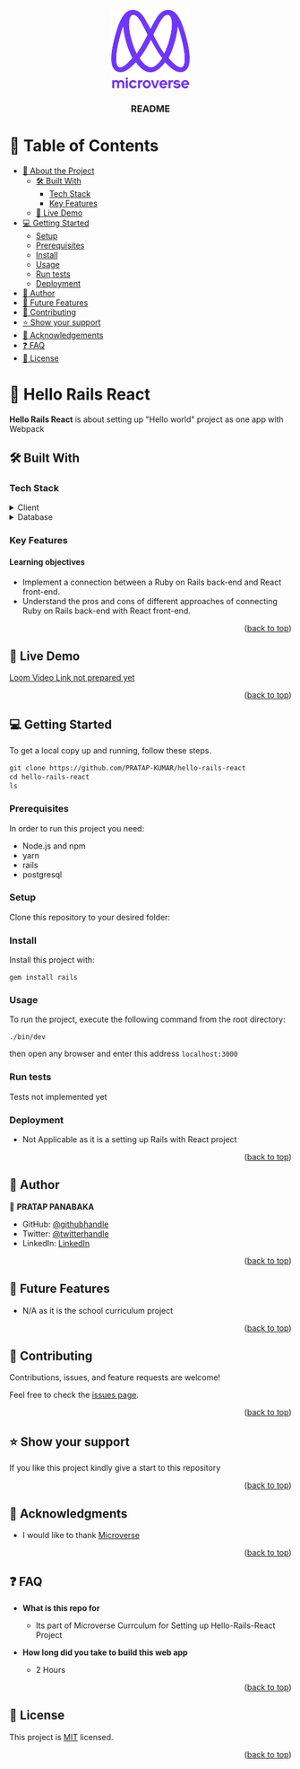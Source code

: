 <a name="readme-top"></a>

<div align="center">

  <img src="murple_logo.png" alt="logo" width="140"  height="auto" />
  <br/>

  <h3><b>README</b></h3>

</div>

<!-- TABLE OF CONTENTS -->

# 📗 Table of Contents

- [📖 About the Project](#about-project)
  - [🛠 Built With](#built-with)
    - [Tech Stack](#tech-stack)
    - [Key Features](#key-features)
  - [🚀 Live Demo](#live-demo)
- [💻 Getting Started](#getting-started)
  - [Setup](#setup)
  - [Prerequisites](#prerequisites)
  - [Install](#install)
  - [Usage](#usage)
  - [Run tests](#run-tests)
  - [Deployment](#triangular_flag_on_post-deployment)
- [👥 Author](#author)
- [🔭 Future Features](#future-features)
- [🤝 Contributing](#contributing)
- [⭐️ Show your support](#support)
- [🙏 Acknowledgements](#acknowledgements)
- [❓ FAQ](#faq)
- [📝 License](#license)

<!-- PROJECT DESCRIPTION -->

# 📖 Hello Rails React <a name="about-project"></a>

**Hello Rails React** is about setting up "Hello world" project as one app with Webpack

## 🛠 Built With <a name="built-with"></a>

### Tech Stack <a name="tech-stack"></a>

<details>
  <summary>Client</summary>
  <ul>
    <li><a href="https://rubyonrails.org/">Ruby on Rails</a></li>
    <li><a href="https://reactjs.org/">React JS</a></li>
  </ul>
</details>

<details>
<summary>Database</summary>
  <ul>
    <li><a href="https://www.postgresql.org/">PostgreSQL</a></li>
  </ul>
</details>

<!-- Features -->

### Key Features <a name="key-features"></a>

#### Learning objectives
- Implement a connection between a Ruby on Rails back-end and React front-end.
- Understand the pros and cons of different approaches of connecting Ruby on Rails back-end with React front-end.

<p align="right">(<a href="#readme-top">back to top</a>)</p>

<!-- LIVE DEMO -->

## 🚀 Live Demo <a name="live-demo"></a>

[Loom Video Link not prepared yet](https://www.loom.com/)

<p align="right">(<a href="#readme-top">back to top</a>)</p>

<!-- GETTING STARTED -->

## 💻 Getting Started <a name="getting-started"></a>

To get a local copy up and running, follow these steps.
````
git clone https://github.com/PRATAP-KUMAR/hello-rails-react
cd hello-rails-react
ls
````

### Prerequisites

In order to run this project you need:

- Node.js and npm
- yarn
- rails
- postgresql

### Setup

Clone this repository to your desired folder:

### Install

Install this project with:

````
gem install rails
````

### Usage

To run the project, execute the following command from the root directory:

````
./bin/dev
````
then open any browser and enter this address `localhost:3000`

### Run tests
Tests not implemented yet

### Deployment

- Not Applicable as it is a setting up Rails with React project

<p align="right">(<a href="#readme-top">back to top</a>)</p>


## 👥 Author <a name="author"></a>

👤 **PRATAP PANABAKA**

- GitHub: [@githubhandle](https://github.com/PRATAP-KUMAR)
- Twitter: [@twitterhandle](https://twitter.com/PRATAP_TWT)
- LinkedIn: [LinkedIn](https://linkedin.com/in/pratap-kumar-panabaka)

<p align="right">(<a href="#readme-top">back to top</a>)</p>

<!-- FUTURE FEATURES -->

## 🔭 Future Features <a name="future-features"></a>

- N/A as it is the school curriculum project

<p align="right">(<a href="#readme-top">back to top</a>)</p>

<!-- CONTRIBUTING -->

## 🤝 Contributing <a name="contributing"></a>

Contributions, issues, and feature requests are welcome!

Feel free to check the [issues page](../../issues/).

<p align="right">(<a href="#readme-top">back to top</a>)</p>

<!-- SUPPORT -->

## ⭐️ Show your support <a name="support"></a>

If you like this project kindly give a start to this repository

<p align="right">(<a href="#readme-top">back to top</a>)</p>

<!-- ACKNOWLEDGEMENTS -->

## 🙏 Acknowledgments <a name="acknowledgements"></a>

- I would like to thank [Microverse](https://www.microverse.org/)  

<p align="right">(<a href="#readme-top">back to top</a>)</p>

<!-- FAQ (optional) -->

## ❓ FAQ <a name="faq"></a>

- **What is this repo for**

  - Its part of Microverse Currculum for Setting up Hello-Rails-React Project

- **How long did you take to build this web app**

  - 2 Hours

<p align="right">(<a href="#readme-top">back to top</a>)</p>

<!-- LICENSE -->

## 📝 License <a name="license"></a>

This project is [MIT](./MIT.md) licensed.  

<p align="right">(<a href="#readme-top">back to top</a>)</p>

